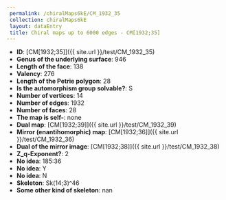```yaml
--- 
 permalink: /chiralMaps6kE/CM_1932_35 
 collection: chiralMaps6kE
 layout: dataEntry
 title: Chiral maps up to 6000 edges - CM[1932;35]
---
```


- **ID**: [CM[1932;35]]({{ site.url }}/test/CM_1932_35)
- **Genus of the underlying surface**: 946
- **Length of the face**: 138
- **Valency**: 276
- **Length of the Petrie polygon**: 28
- **Is the automorphism group solvable?**: S
- **Number of vertices**: 14
- **Number of edges**: 1932
- **Number of faces**: 28
- **The map is self-**: none
- **Dual map**: [CM[1932;39]]({{ site.url }}/test/CM_1932_39)
- **Mirror (enantihomorphic) map**: [CM[1932;36]]({{ site.url }}/test/CM_1932_36)
- **Dual of the mirror image**: [CM[1932;38]]({{ site.url }}/test/CM_1932_38)
- **Z_q-Exponent?**: 2
- **No idea**:  185:36
- **No idea**: Y
- **No idea**: N
- **Skeleton**: Sk(14;3)^46
- **Some other kind of skeleton**: nan
